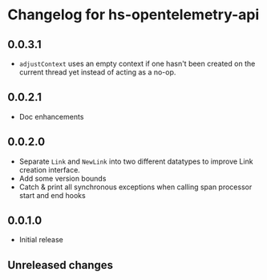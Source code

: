 # Changelog for hs-opentelemetry-api

## 0.0.3.1

- `adjustContext` uses an empty context if one hasn't been created on the current thread yet instead of acting as a no-op.

## 0.0.2.1

- Doc enhancements

## 0.0.2.0

- Separate `Link` and `NewLink` into two different datatypes to improve Link creation interface.
- Add some version bounds
- Catch & print all synchronous exceptions when calling span processor
  start and end hooks

## 0.0.1.0

- Initial release

## Unreleased changes
